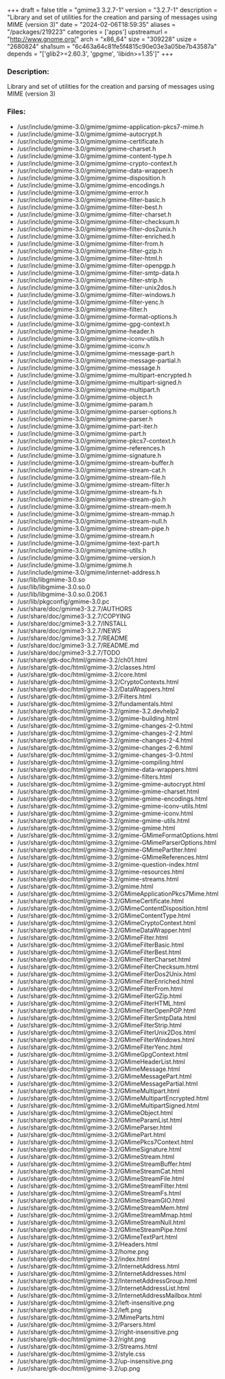 +++
draft = false
title = "gmime3 3.2.7-1"
version = "3.2.7-1"
description = "Library and set of utilities for the creation and parsing of messages using MIME (version 3)"
date = "2024-02-06T18:59:35"
aliases = "/packages/219223"
categories = ['apps']
upstreamurl = "http://www.gnome.org/"
arch = "x86_64"
size = "309228"
usize = "2680824"
sha1sum = "6c463a64c81fe5f4815c90e03e3a05be7b43587a"
depends = "['glib2>=2.60.3', 'gpgme', 'libidn>=1.35']"
+++
### Description: 
Library and set of utilities for the creation and parsing of messages using MIME (version 3)

### Files: 
* /usr/include/gmime-3.0/gmime/gmime-application-pkcs7-mime.h
* /usr/include/gmime-3.0/gmime/gmime-autocrypt.h
* /usr/include/gmime-3.0/gmime/gmime-certificate.h
* /usr/include/gmime-3.0/gmime/gmime-charset.h
* /usr/include/gmime-3.0/gmime/gmime-content-type.h
* /usr/include/gmime-3.0/gmime/gmime-crypto-context.h
* /usr/include/gmime-3.0/gmime/gmime-data-wrapper.h
* /usr/include/gmime-3.0/gmime/gmime-disposition.h
* /usr/include/gmime-3.0/gmime/gmime-encodings.h
* /usr/include/gmime-3.0/gmime/gmime-error.h
* /usr/include/gmime-3.0/gmime/gmime-filter-basic.h
* /usr/include/gmime-3.0/gmime/gmime-filter-best.h
* /usr/include/gmime-3.0/gmime/gmime-filter-charset.h
* /usr/include/gmime-3.0/gmime/gmime-filter-checksum.h
* /usr/include/gmime-3.0/gmime/gmime-filter-dos2unix.h
* /usr/include/gmime-3.0/gmime/gmime-filter-enriched.h
* /usr/include/gmime-3.0/gmime/gmime-filter-from.h
* /usr/include/gmime-3.0/gmime/gmime-filter-gzip.h
* /usr/include/gmime-3.0/gmime/gmime-filter-html.h
* /usr/include/gmime-3.0/gmime/gmime-filter-openpgp.h
* /usr/include/gmime-3.0/gmime/gmime-filter-smtp-data.h
* /usr/include/gmime-3.0/gmime/gmime-filter-strip.h
* /usr/include/gmime-3.0/gmime/gmime-filter-unix2dos.h
* /usr/include/gmime-3.0/gmime/gmime-filter-windows.h
* /usr/include/gmime-3.0/gmime/gmime-filter-yenc.h
* /usr/include/gmime-3.0/gmime/gmime-filter.h
* /usr/include/gmime-3.0/gmime/gmime-format-options.h
* /usr/include/gmime-3.0/gmime/gmime-gpg-context.h
* /usr/include/gmime-3.0/gmime/gmime-header.h
* /usr/include/gmime-3.0/gmime/gmime-iconv-utils.h
* /usr/include/gmime-3.0/gmime/gmime-iconv.h
* /usr/include/gmime-3.0/gmime/gmime-message-part.h
* /usr/include/gmime-3.0/gmime/gmime-message-partial.h
* /usr/include/gmime-3.0/gmime/gmime-message.h
* /usr/include/gmime-3.0/gmime/gmime-multipart-encrypted.h
* /usr/include/gmime-3.0/gmime/gmime-multipart-signed.h
* /usr/include/gmime-3.0/gmime/gmime-multipart.h
* /usr/include/gmime-3.0/gmime/gmime-object.h
* /usr/include/gmime-3.0/gmime/gmime-param.h
* /usr/include/gmime-3.0/gmime/gmime-parser-options.h
* /usr/include/gmime-3.0/gmime/gmime-parser.h
* /usr/include/gmime-3.0/gmime/gmime-part-iter.h
* /usr/include/gmime-3.0/gmime/gmime-part.h
* /usr/include/gmime-3.0/gmime/gmime-pkcs7-context.h
* /usr/include/gmime-3.0/gmime/gmime-references.h
* /usr/include/gmime-3.0/gmime/gmime-signature.h
* /usr/include/gmime-3.0/gmime/gmime-stream-buffer.h
* /usr/include/gmime-3.0/gmime/gmime-stream-cat.h
* /usr/include/gmime-3.0/gmime/gmime-stream-file.h
* /usr/include/gmime-3.0/gmime/gmime-stream-filter.h
* /usr/include/gmime-3.0/gmime/gmime-stream-fs.h
* /usr/include/gmime-3.0/gmime/gmime-stream-gio.h
* /usr/include/gmime-3.0/gmime/gmime-stream-mem.h
* /usr/include/gmime-3.0/gmime/gmime-stream-mmap.h
* /usr/include/gmime-3.0/gmime/gmime-stream-null.h
* /usr/include/gmime-3.0/gmime/gmime-stream-pipe.h
* /usr/include/gmime-3.0/gmime/gmime-stream.h
* /usr/include/gmime-3.0/gmime/gmime-text-part.h
* /usr/include/gmime-3.0/gmime/gmime-utils.h
* /usr/include/gmime-3.0/gmime/gmime-version.h
* /usr/include/gmime-3.0/gmime/gmime.h
* /usr/include/gmime-3.0/gmime/internet-address.h
* /usr/lib/libgmime-3.0.so
* /usr/lib/libgmime-3.0.so.0
* /usr/lib/libgmime-3.0.so.0.206.1
* /usr/lib/pkgconfig/gmime-3.0.pc
* /usr/share/doc/gmime3-3.2.7/AUTHORS
* /usr/share/doc/gmime3-3.2.7/COPYING
* /usr/share/doc/gmime3-3.2.7/INSTALL
* /usr/share/doc/gmime3-3.2.7/NEWS
* /usr/share/doc/gmime3-3.2.7/README
* /usr/share/doc/gmime3-3.2.7/README.md
* /usr/share/doc/gmime3-3.2.7/TODO
* /usr/share/gtk-doc/html/gmime-3.2/ch01.html
* /usr/share/gtk-doc/html/gmime-3.2/classes.html
* /usr/share/gtk-doc/html/gmime-3.2/core.html
* /usr/share/gtk-doc/html/gmime-3.2/CryptoContexts.html
* /usr/share/gtk-doc/html/gmime-3.2/DataWrappers.html
* /usr/share/gtk-doc/html/gmime-3.2/Filters.html
* /usr/share/gtk-doc/html/gmime-3.2/fundamentals.html
* /usr/share/gtk-doc/html/gmime-3.2/gmime-3.2.devhelp2
* /usr/share/gtk-doc/html/gmime-3.2/gmime-building.html
* /usr/share/gtk-doc/html/gmime-3.2/gmime-changes-2-0.html
* /usr/share/gtk-doc/html/gmime-3.2/gmime-changes-2-2.html
* /usr/share/gtk-doc/html/gmime-3.2/gmime-changes-2-4.html
* /usr/share/gtk-doc/html/gmime-3.2/gmime-changes-2-6.html
* /usr/share/gtk-doc/html/gmime-3.2/gmime-changes-3-0.html
* /usr/share/gtk-doc/html/gmime-3.2/gmime-compiling.html
* /usr/share/gtk-doc/html/gmime-3.2/gmime-data-wrappers.html
* /usr/share/gtk-doc/html/gmime-3.2/gmime-filters.html
* /usr/share/gtk-doc/html/gmime-3.2/gmime-gmime-autocrypt.html
* /usr/share/gtk-doc/html/gmime-3.2/gmime-gmime-charset.html
* /usr/share/gtk-doc/html/gmime-3.2/gmime-gmime-encodings.html
* /usr/share/gtk-doc/html/gmime-3.2/gmime-gmime-iconv-utils.html
* /usr/share/gtk-doc/html/gmime-3.2/gmime-gmime-iconv.html
* /usr/share/gtk-doc/html/gmime-3.2/gmime-gmime-utils.html
* /usr/share/gtk-doc/html/gmime-3.2/gmime-gmime.html
* /usr/share/gtk-doc/html/gmime-3.2/gmime-GMimeFormatOptions.html
* /usr/share/gtk-doc/html/gmime-3.2/gmime-GMimeParserOptions.html
* /usr/share/gtk-doc/html/gmime-3.2/gmime-GMimePartIter.html
* /usr/share/gtk-doc/html/gmime-3.2/gmime-GMimeReferences.html
* /usr/share/gtk-doc/html/gmime-3.2/gmime-question-index.html
* /usr/share/gtk-doc/html/gmime-3.2/gmime-resources.html
* /usr/share/gtk-doc/html/gmime-3.2/gmime-streams.html
* /usr/share/gtk-doc/html/gmime-3.2/gmime.html
* /usr/share/gtk-doc/html/gmime-3.2/GMimeApplicationPkcs7Mime.html
* /usr/share/gtk-doc/html/gmime-3.2/GMimeCertificate.html
* /usr/share/gtk-doc/html/gmime-3.2/GMimeContentDisposition.html
* /usr/share/gtk-doc/html/gmime-3.2/GMimeContentType.html
* /usr/share/gtk-doc/html/gmime-3.2/GMimeCryptoContext.html
* /usr/share/gtk-doc/html/gmime-3.2/GMimeDataWrapper.html
* /usr/share/gtk-doc/html/gmime-3.2/GMimeFilter.html
* /usr/share/gtk-doc/html/gmime-3.2/GMimeFilterBasic.html
* /usr/share/gtk-doc/html/gmime-3.2/GMimeFilterBest.html
* /usr/share/gtk-doc/html/gmime-3.2/GMimeFilterCharset.html
* /usr/share/gtk-doc/html/gmime-3.2/GMimeFilterChecksum.html
* /usr/share/gtk-doc/html/gmime-3.2/GMimeFilterDos2Unix.html
* /usr/share/gtk-doc/html/gmime-3.2/GMimeFilterEnriched.html
* /usr/share/gtk-doc/html/gmime-3.2/GMimeFilterFrom.html
* /usr/share/gtk-doc/html/gmime-3.2/GMimeFilterGZip.html
* /usr/share/gtk-doc/html/gmime-3.2/GMimeFilterHTML.html
* /usr/share/gtk-doc/html/gmime-3.2/GMimeFilterOpenPGP.html
* /usr/share/gtk-doc/html/gmime-3.2/GMimeFilterSmtpData.html
* /usr/share/gtk-doc/html/gmime-3.2/GMimeFilterStrip.html
* /usr/share/gtk-doc/html/gmime-3.2/GMimeFilterUnix2Dos.html
* /usr/share/gtk-doc/html/gmime-3.2/GMimeFilterWindows.html
* /usr/share/gtk-doc/html/gmime-3.2/GMimeFilterYenc.html
* /usr/share/gtk-doc/html/gmime-3.2/GMimeGpgContext.html
* /usr/share/gtk-doc/html/gmime-3.2/GMimeHeaderList.html
* /usr/share/gtk-doc/html/gmime-3.2/GMimeMessage.html
* /usr/share/gtk-doc/html/gmime-3.2/GMimeMessagePart.html
* /usr/share/gtk-doc/html/gmime-3.2/GMimeMessagePartial.html
* /usr/share/gtk-doc/html/gmime-3.2/GMimeMultipart.html
* /usr/share/gtk-doc/html/gmime-3.2/GMimeMultipartEncrypted.html
* /usr/share/gtk-doc/html/gmime-3.2/GMimeMultipartSigned.html
* /usr/share/gtk-doc/html/gmime-3.2/GMimeObject.html
* /usr/share/gtk-doc/html/gmime-3.2/GMimeParamList.html
* /usr/share/gtk-doc/html/gmime-3.2/GMimeParser.html
* /usr/share/gtk-doc/html/gmime-3.2/GMimePart.html
* /usr/share/gtk-doc/html/gmime-3.2/GMimePkcs7Context.html
* /usr/share/gtk-doc/html/gmime-3.2/GMimeSignature.html
* /usr/share/gtk-doc/html/gmime-3.2/GMimeStream.html
* /usr/share/gtk-doc/html/gmime-3.2/GMimeStreamBuffer.html
* /usr/share/gtk-doc/html/gmime-3.2/GMimeStreamCat.html
* /usr/share/gtk-doc/html/gmime-3.2/GMimeStreamFile.html
* /usr/share/gtk-doc/html/gmime-3.2/GMimeStreamFilter.html
* /usr/share/gtk-doc/html/gmime-3.2/GMimeStreamFs.html
* /usr/share/gtk-doc/html/gmime-3.2/GMimeStreamGIO.html
* /usr/share/gtk-doc/html/gmime-3.2/GMimeStreamMem.html
* /usr/share/gtk-doc/html/gmime-3.2/GMimeStreamMmap.html
* /usr/share/gtk-doc/html/gmime-3.2/GMimeStreamNull.html
* /usr/share/gtk-doc/html/gmime-3.2/GMimeStreamPipe.html
* /usr/share/gtk-doc/html/gmime-3.2/GMimeTextPart.html
* /usr/share/gtk-doc/html/gmime-3.2/Headers.html
* /usr/share/gtk-doc/html/gmime-3.2/home.png
* /usr/share/gtk-doc/html/gmime-3.2/index.html
* /usr/share/gtk-doc/html/gmime-3.2/InternetAddress.html
* /usr/share/gtk-doc/html/gmime-3.2/InternetAddresses.html
* /usr/share/gtk-doc/html/gmime-3.2/InternetAddressGroup.html
* /usr/share/gtk-doc/html/gmime-3.2/InternetAddressList.html
* /usr/share/gtk-doc/html/gmime-3.2/InternetAddressMailbox.html
* /usr/share/gtk-doc/html/gmime-3.2/left-insensitive.png
* /usr/share/gtk-doc/html/gmime-3.2/left.png
* /usr/share/gtk-doc/html/gmime-3.2/MimeParts.html
* /usr/share/gtk-doc/html/gmime-3.2/Parsers.html
* /usr/share/gtk-doc/html/gmime-3.2/right-insensitive.png
* /usr/share/gtk-doc/html/gmime-3.2/right.png
* /usr/share/gtk-doc/html/gmime-3.2/Streams.html
* /usr/share/gtk-doc/html/gmime-3.2/style.css
* /usr/share/gtk-doc/html/gmime-3.2/up-insensitive.png
* /usr/share/gtk-doc/html/gmime-3.2/up.png
